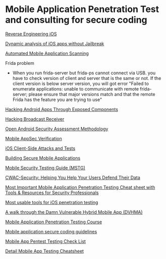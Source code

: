 # Mobile Application Penetration Test and consulting for secure coding

[Reverse Engineering iOS](https://ivrodriguez.com/reverse-engineer-ios-apps-ios-11-edition-part1/)

[Dynamic analysis of iOS apps without Jailbreak](https://medium.com/@ansjdnakjdnajkd/dynamic-analysis-of-ios-apps-wo-jailbreak-1481ab3020d8)

[Automated Mobile Application Scanning](https://geekflare.com/mobile-app-security-scanner/)

Frida problem
- When you run frida-server but frida-ps cannot connect via USB. you have to check version of client and server that is the same or not. If the client version is below server version, you will got error "Failed to enumerate applications: unable to communicate with remote frida-server; please ensure that major versions match and that the remote Frida has the feature you are trying to use"

[Hacking Android Apps Through Exposed Components](https://appsec-labs.com/portal/hacking-android-apps-through-exposed-components/)

[Hacking Broadcast Receiver](https://oldbam.github.io/android/security/android-vulnerabilities-insecurebank-broadcast-receivers)

[Open Android Security Assessment Methodology](https://github.com/b66l/OASAM)

[Mobile AppSec Verification](https://www.owasp.org/images/6/61/MASVS_v0.9.4.pdf)

[iOS Client-Side Attacks and Tests](https://appsec-labs.com/ios-attacks-tests/)

[Building Secure Mobile Applications](https://www.owasp.org/images/c/ca/Mobile_Security_-_OWASP_Aug-2014_-_BCCRA.pdf)

[Mobile Security Testing Guide (MSTG)](https://github.com/OWASP/owasp-mstg)

[CWAC-Security: Helping You Help Your Users Defend Their Data](https://github.com/commonsguy/cwac-security)

[Most Important Mobile Application Penetration Testing Cheat sheet with Tools & Resources for Security Professionals](https://gbhackers.com/mobile-application-penetration-testing/)

[Most usable tools for iOS penetration testing](https://github.com/ansjdnakjdnajkd/iOS)

[A walk through the Damn Vulnerable Hybrid Mobile App (DVHMA)](https://medium.com/@viyatb/a-walk-through-the-damn-vulnerable-hybrid-mobile-app-dvhma-e25c5d609508)

[Mobile Application Penetration Testing Course](https://insectechs.usefedora.com/courses/13447/lectures/203729)

[Mobile application secure coding guidelines](https://drive.google.com/open?id=19lNBNiERqKDaBi-i3NdFi0nHmRepXZXW)

[Mobile App Pentest Testing Check List](https://github.com/tanprathan/MobileApp-Pentest-Cheatsheet/blob/master/MobileApp_Checklist_2017.xlsx)

[Detail Mobile App Testing Cheatsheet](https://github.com/tanprathan/MobileApp-Pentest-Cheatsheet)



